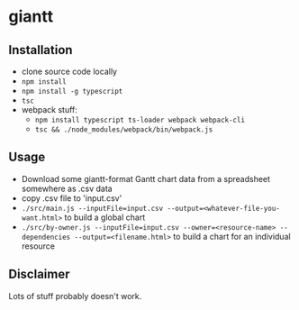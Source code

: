 # giantt

## Installation

* clone source code locally
* `npm install`
* `npm install -g typescript`
* `tsc`
* webpack stuff:
  * `npm install typescript ts-loader webpack webpack-cli`
  * `tsc && ./node_modules/webpack/bin/webpack.js`

## Usage

 * Download some giantt-format Gantt chart data from a spreadsheet somewhere as .csv data
 * copy .csv file to 'input.csv'
 * `./src/main.js --inputFile=input.csv --output=<whatever-file-you-want.html>` to build a global chart
 * `./src/by-owner.js --inputFile=input.csv --owner=<resource-name> --dependencies --output=<filename.html>` to build a chart for an individual resource
 
 ## Disclaimer
 
 Lots of stuff probably doesn't work.
